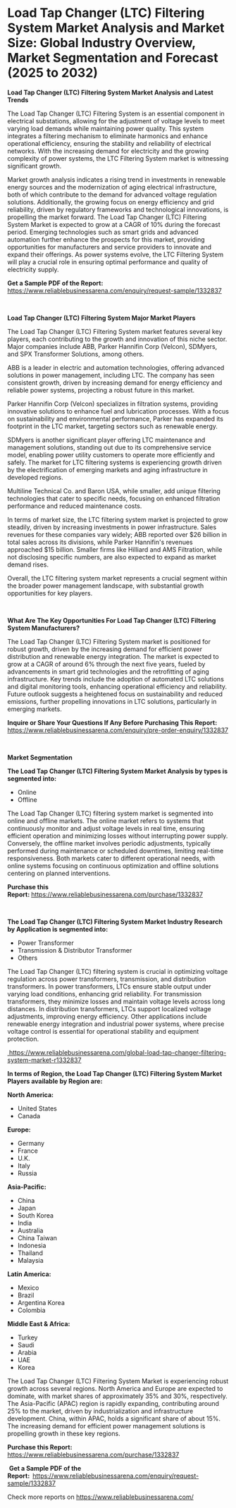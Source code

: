 <p><h1>Load Tap Changer (LTC) Filtering System Market Analysis and Market Size: Global Industry Overview, Market Segmentation and Forecast (2025 to 2032)</h1></p><p><strong>Load Tap Changer (LTC) Filtering System Market Analysis and Latest Trends</strong></p>
<p><p>The Load Tap Changer (LTC) Filtering System is an essential component in electrical substations, allowing for the adjustment of voltage levels to meet varying load demands while maintaining power quality. This system integrates a filtering mechanism to eliminate harmonics and enhance operational efficiency, ensuring the stability and reliability of electrical networks. With the increasing demand for electricity and the growing complexity of power systems, the LTC Filtering System market is witnessing significant growth.</p><p>Market growth analysis indicates a rising trend in investments in renewable energy sources and the modernization of aging electrical infrastructure, both of which contribute to the demand for advanced voltage regulation solutions. Additionally, the growing focus on energy efficiency and grid reliability, driven by regulatory frameworks and technological innovations, is propelling the market forward. The Load Tap Changer (LTC) Filtering System Market is expected to grow at a CAGR of 10% during the forecast period. Emerging technologies such as smart grids and advanced automation further enhance the prospects for this market, providing opportunities for manufacturers and service providers to innovate and expand their offerings. As power systems evolve, the LTC Filtering System will play a crucial role in ensuring optimal performance and quality of electricity supply.</p></p>
<p><strong>Get a Sample PDF of the Report:&nbsp;</strong> <a href="https://www.reliablebusinessarena.com/enquiry/request-sample/1332837?utm_campaign=2457&utm_medium=2&utm_source=Github&utm_content=ia&utm_term=27022025&utm_id=load-tap-changer-ltc-filtering-system">https://www.reliablebusinessarena.com/enquiry/request-sample/1332837</a></p>
<p>&nbsp;</p>
<p><strong>Load Tap Changer (LTC) Filtering System Major Market Players</strong></p>
<p><p>The Load Tap Changer (LTC) Filtering System market features several key players, each contributing to the growth and innovation of this niche sector. Major companies include ABB, Parker Hannifin Corp (Velcon), SDMyers, and SPX Transformer Solutions, among others.</p><p>ABB is a leader in electric and automation technologies, offering advanced solutions in power management, including LTC. The company has seen consistent growth, driven by increasing demand for energy efficiency and reliable power systems, projecting a robust future in this market.</p><p>Parker Hannifin Corp (Velcon) specializes in filtration systems, providing innovative solutions to enhance fuel and lubrication processes. With a focus on sustainability and environmental performance, Parker has expanded its footprint in the LTC market, targeting sectors such as renewable energy.</p><p>SDMyers is another significant player offering LTC maintenance and management solutions, standing out due to its comprehensive service model, enabling power utility customers to operate more efficiently and safely. The market for LTC filtering systems is experiencing growth driven by the electrification of emerging markets and aging infrastructure in developed regions.</p><p>Multiline Technical Co. and Baron USA, while smaller, add unique filtering technologies that cater to specific needs, focusing on enhanced filtration performance and reduced maintenance costs.</p><p>In terms of market size, the LTC filtering system market is projected to grow steadily, driven by increasing investments in power infrastructure. Sales revenues for these companies vary widely; ABB reported over $26 billion in total sales across its divisions, while Parker Hannifin's revenues approached $15 billion. Smaller firms like Hilliard and AMS Filtration, while not disclosing specific numbers, are also expected to expand as market demand rises. </p><p>Overall, the LTC filtering system market represents a crucial segment within the broader power management landscape, with substantial growth opportunities for key players.</p></p>
<p>&nbsp;</p>
<p><strong>What Are The Key Opportunities For Load Tap Changer (LTC) Filtering System Manufacturers?</strong></p>
<p><p>The Load Tap Changer (LTC) Filtering System market is positioned for robust growth, driven by the increasing demand for efficient power distribution and renewable energy integration. The market is expected to grow at a CAGR of around 6% through the next five years, fueled by advancements in smart grid technologies and the retrofitting of aging infrastructure. Key trends include the adoption of automated LTC solutions and digital monitoring tools, enhancing operational efficiency and reliability. Future outlook suggests a heightened focus on sustainability and reduced emissions, further propelling innovations in LTC solutions, particularly in emerging markets.</p></p>
<p><strong>Inquire or Share Your Questions If Any Before Purchasing This Report:</strong> <a href="https://www.reliablebusinessarena.com/enquiry/pre-order-enquiry/1332837?utm_campaign=2457&utm_medium=2&utm_source=Github&utm_content=ia&utm_term=27022025&utm_id=load-tap-changer-ltc-filtering-system">https://www.reliablebusinessarena.com/enquiry/pre-order-enquiry/1332837</a></p>
<p>&nbsp;</p>
<p><strong>Market Segmentation</strong></p>
<p><strong>The Load Tap Changer (LTC) Filtering System Market Analysis by types is segmented into:</strong></p>
<p><ul><li>Online</li><li>Offline</li></ul></p>
<p><p>The Load Tap Changer (LTC) filtering system market is segmented into online and offline markets. The online market refers to systems that continuously monitor and adjust voltage levels in real time, ensuring efficient operation and minimizing losses without interrupting power supply. Conversely, the offline market involves periodic adjustments, typically performed during maintenance or scheduled downtimes, limiting real-time responsiveness. Both markets cater to different operational needs, with online systems focusing on continuous optimization and offline solutions centering on planned interventions.</p></p>
<p><strong>Purchase this Report:&nbsp;</strong><a href="https://www.reliablebusinessarena.com/purchase/1332837?utm_campaign=2457&utm_medium=2&utm_source=Github&utm_content=ia&utm_term=27022025&utm_id=load-tap-changer-ltc-filtering-system">https://www.reliablebusinessarena.com/purchase/1332837</a></p>
<p>&nbsp;</p>
<p><strong>The Load Tap Changer (LTC) Filtering System Market Industry Research by Application is segmented into:</strong></p>
<p><ul><li>Power Transformer</li><li>Transmission & Distributor Transformer</li><li>Others</li></ul></p>
<p><p>The Load Tap Changer (LTC) filtering system is crucial in optimizing voltage regulation across power transformers, transmission, and distribution transformers. In power transformers, LTCs ensure stable output under varying load conditions, enhancing grid reliability. For transmission transformers, they minimize losses and maintain voltage levels across long distances. In distribution transformers, LTCs support localized voltage adjustments, improving energy efficiency. Other applications include renewable energy integration and industrial power systems, where precise voltage control is essential for operational stability and equipment protection.</p></p>
<p><a href="https://www.reliablebusinessarena.com/global-load-tap-changer-filtering-system-market-r1332837?utm_campaign=2457&utm_medium=2&utm_source=Github&utm_content=ia&utm_term=27022025&utm_id=load-tap-changer-ltc-filtering-system">&nbsp;https://www.reliablebusinessarena.com/global-load-tap-changer-filtering-system-market-r1332837</a></p>
<p><strong>In terms of Region, the Load Tap Changer (LTC) Filtering System Market Players available by Region are:</strong></p>
<p>
    <p> <strong> North America: </strong>
        <ul>
            <li>United States</li>
            <li>Canada</li>
        </ul>
        </p> 
    <p> <strong> Europe: </strong>
        <ul>
            <li>Germany</li>
            <li>France</li>
            <li>U.K.</li>
            <li>Italy</li>
            <li>Russia</li>
        </ul>
        </p> 
    <p> <strong> Asia-Pacific: </strong>
        <ul>
            <li>China</li>
            <li>Japan</li>
            <li>South Korea</li>
            <li>India</li>
            <li>Australia</li>
            <li>China Taiwan</li>
            <li>Indonesia</li>
            <li>Thailand</li>
            <li>Malaysia</li>
        </ul>
        </p> 
    <p> <strong> Latin America: </strong>
        <ul>
            <li>Mexico</li>
            <li>Brazil</li>
            <li>Argentina Korea</li>
            <li>Colombia</li>
        </ul>
        </p> 
    <p> <strong> Middle East & Africa: </strong>
        <ul>
            <li>Turkey</li>
            <li>Saudi</li>
            <li>Arabia</li>
            <li>UAE</li>
            <li>Korea</li>
        </ul>
    </p>
    </p>
<p><p>The Load Tap Changer (LTC) Filtering System Market is experiencing robust growth across several regions. North America and Europe are expected to dominate, with market shares of approximately 35% and 30%, respectively. The Asia-Pacific (APAC) region is rapidly expanding, contributing around 25% to the market, driven by industrialization and infrastructure development. China, within APAC, holds a significant share of about 15%. The increasing demand for efficient power management solutions is propelling growth in these key regions.</p></p>
<p><strong>Purchase this Report: </strong><a href="https://www.reliablebusinessarena.com/purchase/1332837?utm_campaign=2457&utm_medium=2&utm_source=Github&utm_content=ia&utm_term=27022025&utm_id=load-tap-changer-ltc-filtering-system">https://www.reliablebusinessarena.com/purchase/1332837</a></p>
<p>&nbsp;<strong>Get a Sample PDF of the Report:&nbsp;&nbsp;</strong><a href="https://www.reliablebusinessarena.com/enquiry/request-sample/1332837?utm_campaign=2457&utm_medium=2&utm_source=Github&utm_content=ia&utm_term=27022025&utm_id=load-tap-changer-ltc-filtering-system">https://www.reliablebusinessarena.com/enquiry/request-sample/1332837</a></p>
<p><strong></strong></p>
<p>Check more reports on <a href="https://www.reliablebusinessarena.com/?utm_campaign=2457&utm_medium=2&utm_source=Github&utm_content=ia&utm_term=27022025&utm_id=load-tap-changer-ltc-filtering-system">https://www.reliablebusinessarena.com/</a></p>